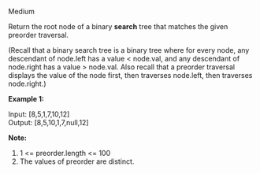 Medium

Return the root node of a binary **search** tree that matches the given preorder traversal.

(Recall that a binary search tree is a binary tree where for every node, any descendant of node.left has a value < node.val, and any descendant of node.right has a value > node.val.  Also recall that a preorder traversal displays the value of the node first, then traverses node.left, then traverses node.right.)

 

**Example 1:**

Input: [8,5,1,7,10,12]  
Output: [8,5,10,1,7,null,12]  

 

**Note:** 

1. 1 <= preorder.length <= 100  
2. The values of preorder are distinct.
